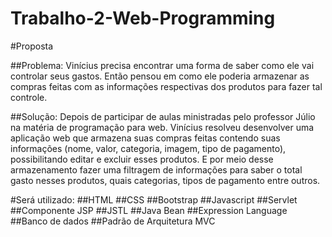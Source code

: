# Trabalho-2-Web-Programming

#Proposta

##Problema:
Vinícius precisa encontrar uma forma de saber como ele vai controlar
seus gastos. Então pensou em como ele poderia armazenar as compras feitas
com as informações respectivas dos produtos para fazer tal controle.

##Solução:
Depois de participar de aulas ministradas pelo professor Júlio na matéria
de programação para web. Vinícius resolveu desenvolver uma aplicação web
que armazena suas compras feitas contendo suas informações (nome, valor,
categoria, imagem, tipo de pagamento), possibilitando editar e excluir esses
produtos. E por meio desse armazenamento fazer uma filtragem de
informações para saber o total gasto nesses produtos, quais categorias, tipos
de pagamento entre outros.

#Será utilizado:
##HTML
##CSS
##Bootstrap
##Javascript
##Servlet
##Componente JSP
##JSTL
##Java Bean
##Expression Language
##Banco de dados
##Padrão de Arquitetura MVC
